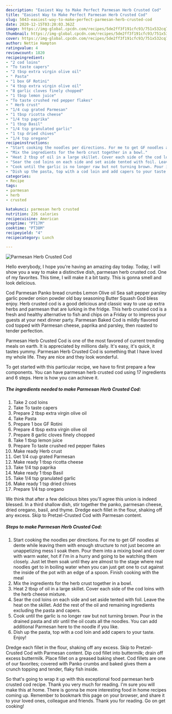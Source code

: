 ```yaml
---
description: "Easiest Way to Make Perfect Parmesan Herb Crusted Cod"
title: "Easiest Way to Make Perfect Parmesan Herb Crusted Cod"
slug: 5043-easiest-way-to-make-perfect-parmesan-herb-crusted-cod
date: 2020-12-15T03:20:03.362Z
image: https://img-global.cpcdn.com/recipes/5de2ff3f191cfc93/751x532cq70/parmesan-herb-crusted-cod-recipe-main-photo.jpg
thumbnail: https://img-global.cpcdn.com/recipes/5de2ff3f191cfc93/751x532cq70/parmesan-herb-crusted-cod-recipe-main-photo.jpg
cover: https://img-global.cpcdn.com/recipes/5de2ff3f191cfc93/751x532cq70/parmesan-herb-crusted-cod-recipe-main-photo.jpg
author: Nettie Hampton
ratingvalue: 4
reviewcount: 1820
recipeingredient:
- "2 cod loins"
- "To taste capers"
- "2 tbsp extra virgin olive oil"
- " Pasta"
- "1 box GF Rotini"
- "4 tbsp extra virgin olive oil"
- "8 garlic cloves finely chopped"
- "1 tbsp lemon juice"
- "To taste crushed red pepper flakes"
- " Herb crust"
- "1/4 cup grated Parmesan"
- "1 tbsp ricotta cheese"
- "1/4 tsp paprika"
- "1 tbsp Basil"
- "1/4 tsp granulated garlic"
- "1 tsp dried chives"
- "1/4 tsp oregano"
recipeinstructions:
- "Start cooking the noodles per directions. For me to get GF noodles al dente while leaving them with enough structure to not just become an unappetizing mess I soak them. Pour them into a mixing bowl and cover with warm water, hot if I&#39;m in a hurry and going to be watching them closely. Just let them soak until they are almost to the stage where real noodles get to in boiling water when you can just get one to cut against the inside of the pot with an edge of a spoon. Finish cooking with the meal"
- "Mix the ingredients for the herb crust together in a bowl."
- "Heat 2 tbsp of oil in a large skillet. Cover each side of the cod loins with the herb cheese mixture."
- "Sear the cod loins on each side and set aside tented with foil. Leave the heat on the skillet. Add the rest of the oil and remaining ingredients excluding the pasta and capers."
- "Cook until the garlic is no longer raw but not turning brown. Pour in the drained pasta and stir until the oil coats all the noodles. You can add additional Parmesan here to the noodle if you like."
- "Dish up the pasta, top with a cod loin and add capers to your taste. Enjoy!"
categories:
- Recipe
tags:
- parmesan
- herb
- crusted

katakunci: parmesan herb crusted 
nutrition: 226 calories
recipecuisine: American
preptime: "PT17M"
cooktime: "PT38M"
recipeyield: "4"
recipecategory: Lunch

---
```



![Parmesan Herb Crusted Cod](https://img-global.cpcdn.com/recipes/5de2ff3f191cfc93/751x532cq70/parmesan-herb-crusted-cod-recipe-main-photo.jpg)

Hello everybody, I hope you're having an amazing day today. Today, I will show you a way to make a distinctive dish, parmesan herb crusted cod. One of my favorites. This time, I will make it a bit tasty. This is gonna smell and look delicious.

Cod Parmesan Panko bread crumbs Lemon Olive oil Sea salt pepper parsley garlic powder onion powder old bay seasoning Butter Squash God bless enjoy. Herb crusted cod is a good delicious and classic way to use up extra herbs and parmesan that are lurking in the fridge. This herb crusted cod is a fresh and healthy alternative to fish and chips on a Friday or to impress your guests at your next dinner party. Parmesan Baked Cod is mildly flavored cod topped with Parmesan cheese, paprika and parsley, then roasted to tender perfection.

Parmesan Herb Crusted Cod is one of the most favored of current trending meals on earth. It is appreciated by millions daily. It's easy, it's quick, it tastes yummy. Parmesan Herb Crusted Cod is something that I have loved my whole life. They are nice and they look wonderful.


To get started with this particular recipe, we have to first prepare a few components. You can have parmesan herb crusted cod using 17 ingredients and 6 steps. Here is how you can achieve it.

<!--inarticleads1-->

##### The ingredients needed to make Parmesan Herb Crusted Cod:

1. Take 2 cod loins
1. Take To taste capers
1. Prepare 2 tbsp extra virgin olive oil
1. Take  Pasta
1. Prepare 1 box GF Rotini
1. Prepare 4 tbsp extra virgin olive oil
1. Prepare 8 garlic cloves finely chopped
1. Take 1 tbsp lemon juice
1. Prepare To taste crushed red pepper flakes
1. Make ready  Herb crust
1. Get 1/4 cup grated Parmesan
1. Make ready 1 tbsp ricotta cheese
1. Take 1/4 tsp paprika
1. Make ready 1 tbsp Basil
1. Take 1/4 tsp granulated garlic
1. Make ready 1 tsp dried chives
1. Prepare 1/4 tsp oregano


We think that after a few delicious bites you&#39;ll agree this union is indeed blessed. In a third shallow dish, stir together the panko, parmesan cheese, dried oregano, basil, and thyme. Dredge each fillet in the flour, shaking off any excess. Skip to Pretzel-Crusted Cod with Parmesan content. 

<!--inarticleads2-->

##### Steps to make Parmesan Herb Crusted Cod:

1. Start cooking the noodles per directions. For me to get GF noodles al dente while leaving them with enough structure to not just become an unappetizing mess I soak them. Pour them into a mixing bowl and cover with warm water, hot if I&#39;m in a hurry and going to be watching them closely. Just let them soak until they are almost to the stage where real noodles get to in boiling water when you can just get one to cut against the inside of the pot with an edge of a spoon. Finish cooking with the meal
1. Mix the ingredients for the herb crust together in a bowl.
1. Heat 2 tbsp of oil in a large skillet. Cover each side of the cod loins with the herb cheese mixture.
1. Sear the cod loins on each side and set aside tented with foil. Leave the heat on the skillet. Add the rest of the oil and remaining ingredients excluding the pasta and capers.
1. Cook until the garlic is no longer raw but not turning brown. Pour in the drained pasta and stir until the oil coats all the noodles. You can add additional Parmesan here to the noodle if you like.
1. Dish up the pasta, top with a cod loin and add capers to your taste. Enjoy!


Dredge each fillet in the flour, shaking off any excess. Skip to Pretzel-Crusted Cod with Parmesan content. Dip cod fillet into buttermilk; drain off excess buttermilk. Place fillet on a greased baking sheet. Cod fillets are one of our favorites; covered with Panko crumbs and baked gives them a crunch topping and tender, flaky fish inside. 

So that's going to wrap it up with this exceptional food parmesan herb crusted cod recipe. Thank you very much for reading. I'm sure you will make this at home. There is gonna be more interesting food in home recipes coming up. Remember to bookmark this page on your browser, and share it to your loved ones, colleague and friends. Thank you for reading. Go on get cooking!
